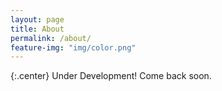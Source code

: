 ```yaml
---
layout: page
title: About
permalink: /about/
feature-img: "img/color.png"
---
```


{:.center}
Under Development! Come back soon.
